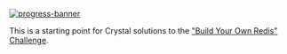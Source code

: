 [![progress-banner](https://backend.codecrafters.io/progress/redis/99cee325-ebf3-4833-93b6-a578395540f0)](https://app.codecrafters.io/users/codecrafters-bot?r=2qF)

This is a starting point for Crystal solutions to the
["Build Your Own Redis" Challenge](https://codecrafters.io/challenges/redis).

